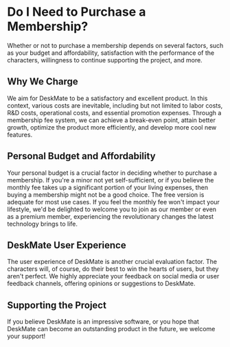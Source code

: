 # Do I Need to Purchase a Membership?

Whether or not to purchase a membership depends on several factors, such as your budget and affordability, satisfaction with the performance of the characters, willingness to continue supporting the project, and more.

## Why We Charge

We aim for DeskMate to be a satisfactory and excellent product. In this context, various costs are inevitable, including but not limited to labor costs, R&D costs, operational costs, and essential promotion expenses. Through a membership fee system, we can achieve a break-even point, attain better growth, optimize the product more efficiently, and develop more cool new features.

## Personal Budget and Affordability

Your personal budget is a crucial factor in deciding whether to purchase a membership. If you're a minor not yet self-sufficient, or if you believe the monthly fee takes up a significant portion of your living expenses, then buying a membership might not be a good choice. The free version is adequate for most use cases. If you feel the monthly fee won't impact your lifestyle, we'd be delighted to welcome you to join as our member or even as a premium member, experiencing the revolutionary changes the latest technology brings to life.

## DeskMate User Experience

The user experience of DeskMate is another crucial evaluation factor. The characters will, of course, do their best to win the hearts of users, but they aren't perfect. We highly appreciate your feedback on social media or user feedback channels, offering opinions or suggestions to DeskMate.

## Supporting the Project

If you believe DeskMate is an impressive software, or you hope that DeskMate can become an outstanding product in the future, we welcome your support!
